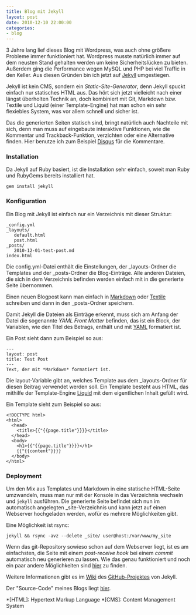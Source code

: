 ```yaml
---
title: Blog mit Jekyll
layout: post
date: 2010-12-10 22:00:00
categories:
- blog
---
```


3 Jahre lang lief dieses Blog mit Wordpress,
was auch ohne größere Probleme immer funktioniert hat.
Wordpress musste natürlich immer auf dem neusten Stand
gehalten werden um keine Sicherheitslücken zu
bieten. Außerdem ging die Performance wegen MySQL und PHP
bei viel Traffic in den Keller. Aus diesen Gründen bin
ich jetzt auf [Jekyll](http://www.jekyllrb.com) umgestiegen.

Jekyll ist kein CMS, sondern ein *Static-Site-Generator*,
denn Jekyll spuckt einfach nur statisches HTML aus. Das
hört sich jetzt vielleicht nach einer längst überholten
Technik an, doch kombiniert mit Git, Markdown bzw. Textile
und Liquid (einer Template-Engine) hat man schon ein sehr
flexiebles System, was vor allem schnell und sicher ist.

Das die generierten Seiten statisch sind, bringt natürlich
auch Nachteile mit sich, denn man muss auf eingebaute
interaktive Funktionen, wie die Kommentar und Trackback-Funktion,
verzichten oder eine Alternative finden. Hier benutze ich zum
Beispiel [Disqus](http://www.disqus.com) für die Kommentare.

### Installation
Da Jekyll auf Ruby basiert, ist die Installation sehr einfach,
soweit man Ruby und RubyGems bereits installiert hat.

    gem install jekyll

### Konfiguration
Ein Blog mit Jekyll ist einfach nur ein Verzeichnis mit dieser
Struktur:

    _config.yml
    _layouts/
       default.html
       post.html
    _posts/
       2010-12-01-test-post.md
    index.html

Die config.yml-Datei enthält die Einstellungen, der
\_layouts-Ordner die Templates und der \_posts-Ordner
die Blog-Einträge. Alle anderen Dateien, die sich in dem
Verzeichnis befinden werden einfach mit in die generierte Seite
übernommen.

Einen neuen Blogpost kann man einfach in
 [Markdown](http://daringfireball.net/projects/markdown/)
oder [Textile](http://textile.thresholdstate.com/) schreiben und dann in
den \_posts-Ordner speichern.

Damit Jekyll die Dateien als Einträge erkennt,
muss sich am Anfang der Datei die sogenannte *YAML Front Matter* befinden, das ist
ein Block, der Variablen, wie den Titel des Betrags, enthält und
mit [YAML](http://www.yaml.org/) formatiert ist.

Ein Post sieht dann zum Beispiel so aus:

    ---
    layout: post
    title: Test Post
    ---
    Text, der mit *Markdown* formatiert ist.

Die layout-Variable gibt an, welches Template aus dem
\_layouts-Ordner für diesen Beitrag verwendet werden soll.
Ein Template besteht aus HTML, das mithilfe der Template-Engine
[Liquid](https://github.com/tobi/liquid/wiki/liquid-for-designers)
mit dem eigentlichen Inhalt gefüllt wird.

Ein Template sieht zum Beispiel so aus:

    <!DOCTYPE html>
    <html>
      <head>
        <title>{{"{{page.title"}}}}</title>
      </head>
      <body>
        <h1>{{"{{page.title"}}}}</h1>
        {{"{{content"}}}}
      </body>
    </html>

### Deployment
Um den Mix aus Templates und Markdown in eine statische HTML-Seite
umzwandeln, muss man nur mit der Konsole in das Verzeichnis wechseln
und `jekyll` ausführen. Die generierte Seite befindet sich nun im
automatisch angelegten \_site-Verzeichnis und kann jetzt auf einen
Webserver hochgeladen werden, wofür es mehrere Möglichkeiten gibt.

Eine Möglichkeit ist rsync:

    jekyll && rsync -avz --delete _site/ user@host:/var/www/my_site

Wenn das git-Repository sowieso schon auf dem Webserver liegt, ist
es am einfachsten, die Seite mit einem *post-receive hook* bei einem *commit*
automatisch neu generieren zu lassen. Wie das genau funktioniert und noch ein
paar andere Möglichkeiten sind [hier](https://github.com/mojombo/jekyll/wiki/Deployment)
zu finden.

Weitere Informationen gibt es im [Wiki](https://github.com/mojombo/jekyll/wiki)
des [GitHub-Projektes](https://github.com/mojombo/jekyll/wiki) von Jekyll.

Der "Source-Code" meines Blogs liegt [hier](https://github.com/7h0ma5/7h0ma5.org).

*[HTML]: Hypertext Markup Language
*[CMS]: Content Management System
